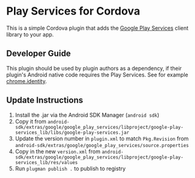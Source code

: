 # Play Services for Cordova

This is a simple Cordova plugin that adds the [Google Play Services](http://developer.android.com/google/play-services/setup.html)
client library to your app.

## Developer Guide

This plugin should be used by plugin authors as a dependency, if their plugin's Android native code requires the Play Services.
See for example [chrome.identity](https://github.com/MobileChromeApps/mobile-chrome-apps/tree/master/chrome-cordova/plugins/chrome.identity).

## Update Instructions

1. Install the .jar via the Android SDK Manager (`android sdk`)
2. Copy it from `android-sdk/extras/google/google_play_services/libproject/google-play-services_lib/libs/google-play-services.jar`
3. Update the version number in `plugin.xml` to match `Pkg.Revision` from `android-sdk/extras/google/google_play_services/source.properties`
4. Copy in the new `version.xml` from `android-sdk/extras/google/google_play_services/libproject/google-play-services_lib/res/values`
5. Run `plugman publish .` to publish to registry
